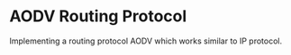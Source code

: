 AODV Routing Protocol
=====================
Implementing a routing protocol AODV which works similar to IP protocol.

 

